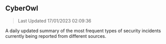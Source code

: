 ## CyberOwl 
> Last Updated 17/01/2023 02:09:36 


A daily updated summary of the most frequent types of security incidents currently being reported from different sources.

